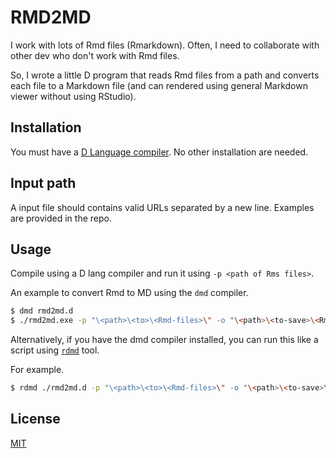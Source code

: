 # RMD2MD

I work with lots of Rmd files (Rmarkdown). Often, I need to collaborate with other dev who don't work with Rmd files.

So, I wrote a little D program that reads Rmd files from a path and converts each file to a Markdown file (and can rendered using general Markdown viewer without using RStudio).

## Installation

You must have a [D Language compiler](https://dlang.org/download.html). No other installation are needed.

## Input path

A input file should contains valid URLs separated by a new line. Examples are provided in the repo.

## Usage

Compile using a D lang compiler and run it using `-p <path of Rms files>`.

An example to convert Rmd to MD using the `dmd` compiler.  

```bash
$ dmd rmd2md.d
$ ./rmd2md.exe -p "\<path>\<to>\<Rmd-files>\" -o "\<path>\<to-save>\<Rmd-files>\"
```

Alternatively, if you have the dmd compiler installed, you can run this like a script using [`rdmd`](https://dlang.org/rdmd.html) tool.

For example.

```bash
$ rdmd ./rmd2md.d -p "\<path>\<to>\<Rmd-files>\" -o "\<path>\<to-save>\<Rmd-files>\"
```

## License

[MIT](https://choosealicense.com/licenses/mit/)
